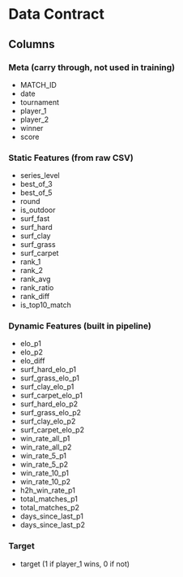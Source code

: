 # Data Contract

## Columns

### Meta (carry through, not used in training)

- MATCH_ID
- date
- tournament
- player_1
- player_2
- winner
- score

### Static Features (from raw CSV)

- series_level
- best_of_3
- best_of_5
- round
- is_outdoor
- surf_fast
- surf_hard
- surf_clay
- surf_grass
- surf_carpet
- rank_1
- rank_2
- rank_avg
- rank_ratio
- rank_diff
- is_top10_match

### Dynamic Features (built in pipeline)

- elo_p1
- elo_p2
- elo_diff
- surf_hard_elo_p1
- surf_grass_elo_p1
- surf_clay_elo_p1
- surf_carpet_elo_p1
- surf_hard_elo_p2
- surf_grass_elo_p2
- surf_clay_elo_p2
- surf_carpet_elo_p2
- win_rate_all_p1
- win_rate_all_p2
- win_rate_5_p1
- win_rate_5_p2
- win_rate_10_p1
- win_rate_10_p2
- h2h_win_rate_p1
- total_matches_p1
- total_matches_p2
- days_since_last_p1
- days_since_last_p2

### Target

- target (1 if player_1 wins, 0 if not)
